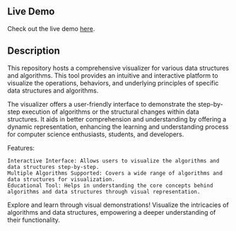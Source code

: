 ## Live Demo

Check out the live demo [here](https://salf1-sabit.github.io/Datastructure-and-Algorithm-Visualizer/).

## Description

This repository hosts a comprehensive visualizer for various data structures and algorithms. This tool provides an intuitive and interactive platform to visualize the operations, behaviors, and underlying principles of specific data structures and algorithms.

The visualizer offers a user-friendly interface to demonstrate the step-by-step execution of algorithms or the structural changes within data structures. It aids in better comprehension and understanding by offering a dynamic representation, enhancing the learning and understanding process for computer science enthusiasts, students, and developers.

Features:

    Interactive Interface: Allows users to visualize the algorithms and data structures step-by-step.
    Multiple Algorithms Supported: Covers a wide range of algorithms and data structures for visualization.
    Educational Tool: Helps in understanding the core concepts behind algorithms and data structures through visual representation.

Explore and learn through visual demonstrations! Visualize the intricacies of algorithms and data structures, empowering a deeper understanding of their functionality.
